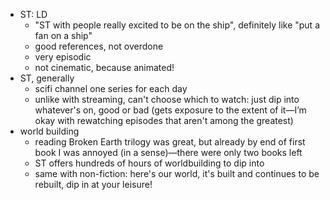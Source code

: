 - ST: LD
	- "ST with people really excited to be on the ship", definitely like "put a fan on a ship"
	- good references, not overdone
	- very episodic
	- not cinematic, because animated!
- ST, generally
	- scifi channel one series for each day
	- unlike with streaming, can't choose which to watch: just dip into whatever's on, good or bad (gets exposure to the extent of it—I’m okay with rewatching episodes that aren't among the greatest)
- world building
	- reading Broken Earth trilogy was great, but already by end of first book I was annoyed (in a sense)—there were only two books left
	- ST offers hundreds of hours of worldbuilding to dip into
	- same with non-fiction: here's our world, it's built and continues to be rebuilt, dip in at your leisure!
